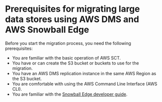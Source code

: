 # Prerequisites for migrating large data stores using AWS DMS and AWS Snowball Edge<a name="CHAP_LargeDBs.Process.prereqs"></a>

Before you start the migration process, you need the following prerequisites:
+ You are familiar with the basic operation of AWS SCT\.
+ You have or can create the S3 bucket or buckets to use for the migration\.
+ You have an AWS DMS replication instance in the same AWS Region as the S3 bucket\.
+ You are comfortable with using the AWS Command Line Interface \(AWS CLI\)\.
+ You are familiar with the [Snowball Edge developer guide](https://docs.aws.amazon.com/snowball/latest/developer-guide/)\.